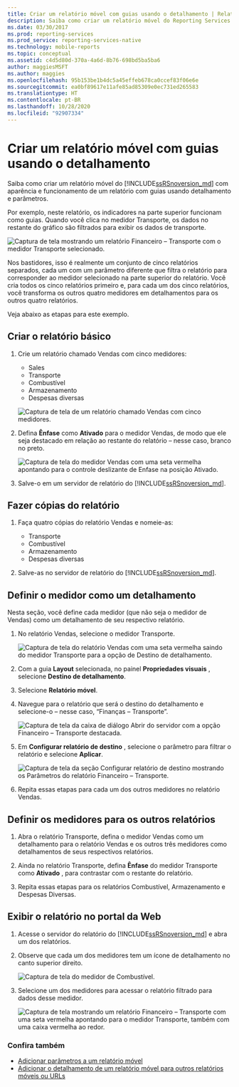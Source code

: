 ```yaml
---
title: Criar um relatório móvel com guias usando o detalhamento | Relatórios móveis do Reporting Services | Microsoft Docs
description: Saiba como criar um relatório móvel do Reporting Services com aparência e funcionamento de um relatório com guias usando detalhamento e parâmetros.
ms.date: 03/30/2017
ms.prod: reporting-services
ms.prod_service: reporting-services-native
ms.technology: mobile-reports
ms.topic: conceptual
ms.assetid: c4d5d80d-370a-4a6d-8b76-698bd5ba5ba6
author: maggiesMSFT
ms.author: maggies
ms.openlocfilehash: 95b153be1b4dc5a45effeb678ca0ccef83f06e6e
ms.sourcegitcommit: ea0bf89617e11afe85ad85309e0ec731ed265583
ms.translationtype: HT
ms.contentlocale: pt-BR
ms.lasthandoff: 10/28/2020
ms.locfileid: "92907334"
---
```

# <a name="create-a-tabbed-mobile-report-by-using-drillthrough"></a>Criar um relatório móvel com guias usando o detalhamento
Saiba como criar um relatório móvel do [!INCLUDE[ssRSnoversion_md](../../includes/ssrsnoversion-md.md)] com aparência e funcionamento de um relatório com guias usando detalhamento e parâmetros.

Por exemplo, neste relatório, os indicadores na parte superior funcionam como guias. Quando você clica no medidor Transporte, os dados no restante do gráfico são filtrados para exibir os dados de transporte.

![Captura de tela mostrando um relatório Financeiro – Transporte com o medidor Transporte selecionado.](../../reporting-services/mobile-reports/media/tabbed-mobile-report-web-viewer-transportation-complete.png)

Nos bastidores, isso é realmente um conjunto de cinco relatórios separados, cada um com um parâmetro diferente que filtra o relatório para corresponder ao medidor selecionado na parte superior do relatório. Você cria todos os cinco relatórios primeiro e, para cada um dos cinco relatórios, você transforma os outros quatro medidores em detalhamentos para os outros quatro relatórios.

Veja abaixo as etapas para este exemplo.

## <a name="create-the-basic-report"></a>Criar o relatório básico

1. Crie um relatório chamado Vendas com cinco medidores:

    * Sales
    * Transporte
    * Combustível
    * Armazenamento
    * Despesas diversas

   ![Captura de tela de um relatório chamado Vendas com cinco medidores.](../../reporting-services/mobile-reports/media/01-sales-mobile-report-publisher.png)
    
2. Defina **Ênfase** como **Ativado** para o medidor Vendas, de modo que ele seja destacado em relação ao restante do relatório – nesse caso, branco no preto.

    ![Captura de tela do medidor Vendas com uma seta vermelha apontando para o controle deslizante de Enfase na posição Ativado.](../../reporting-services/mobile-reports/media/01a-sales-accent-mobile-report-publisher.png)
    
3. Salve-o em um servidor de relatório do [!INCLUDE[ssRSnoversion_md](../../includes/ssrsnoversion-md.md)].

## <a name="make-copies-of-the-report"></a>Fazer cópias do relatório

1. Faça quatro cópias do relatório Vendas e nomeie-as: 

    * Transporte
    * Combustível
    * Armazenamento
    * Despesas diversas

3. Salve-as no servidor de relatório do [!INCLUDE[ssRSnoversion_md](../../includes/ssrsnoversion-md.md)].

## <a name="set-the-gauge-as-a-drillthrough"></a>Definir o medidor como um detalhamento

Nesta seção, você define cada medidor (que não seja o medidor de Vendas) como um detalhamento de seu respectivo relatório.

1. No relatório Vendas, selecione o medidor Transporte.

    ![Captura de tela do relatório Vendas com uma seta vermelha saindo do medidor Transporte para a opção de Destino de detalhamento.](../../reporting-services/mobile-reports/media/02-sales-create-drillthrough-mobile-report-publisher.png)

2. Com a guia **Layout** selecionada, no painel **Propriedades visuais** , selecione **Destino de detalhamento**.

3. Selecione **Relatório móvel**.

4. Navegue para o relatório que será o destino do detalhamento e selecione-o – nesse caso, “Finanças – Transporte”.

    ![Captura de tela da caixa de diálogo Abrir do servidor com a opção Financeiro – Transporte destacada.](../../reporting-services/mobile-reports/media/03-sales-select-dashboard-mobile-report-publisher.png)

5. Em **Configurar relatório de destino** , selecione o parâmetro para filtrar o relatório e selecione **Aplicar**.

   ![Captura de tela da seção Configurar relatório de destino mostrando os Parâmetros do relatório Financeiro – Transporte.](../../reporting-services/mobile-reports/media/04-sales-apply-parameters-mobile-report-publisher.png)
   
6. Repita essas etapas para cada um dos outros medidores no relatório Vendas. 

## <a name="set-the-gauges-for-the-other-reports"></a>Definir os medidores para os outros relatórios

1.  Abra o relatório Transporte, defina o medidor Vendas como um detalhamento para o relatório Vendas e os outros três medidores como detalhamentos de seus respectivos relatórios.

2. Ainda no relatório Transporte, defina **Ênfase** do medidor Transporte como **Ativado** , para contrastar com o restante do relatório.

3. Repita essas etapas para os relatórios Combustível, Armazenamento e Despesas Diversas. 

## <a name="view-the-report-in-the-web-portal"></a>Exibir o relatório no portal da Web

1. Acesse o servidor do relatório do [!INCLUDE[ssRSnoversion_md](../../includes/ssrsnoversion-md.md)] e abra um dos relatórios. 

2. Observe que cada um dos medidores tem um ícone de detalhamento no canto superior direito.

    ![Captura de tela do medidor de Combustível.](../../reporting-services/mobile-reports/media/web-viewer-drillthrough-icon-mobile-report-builder.png)

3. Selecione um dos medidores para acessar o relatório filtrado para dados desse medidor.

   ![Captura de tela mostrando um relatório Financeiro – Transporte com uma seta vermelha apontando para o medidor Transporte, também com uma caixa vermelha ao redor.](../../reporting-services/mobile-reports/media/06-mobile-report-web-viewer-transportation.png)

### <a name="see-also"></a>Confira também
    
* [Adicionar parâmetros a um relatório móvel](../../reporting-services/mobile-reports/add-parameters-to-a-mobile-report-reporting-services.md)
* [Adicionar o detalhamento de um relatório móvel para outros relatórios móveis ou URLs](../../reporting-services/mobile-reports/add-drillthrough-from-a-mobile-report-to-other-mobile-reports-or-urls.md)




  

